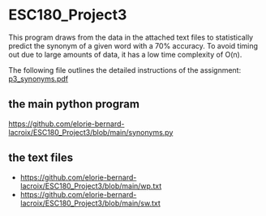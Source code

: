 # ESC180_Project3

This program draws from the data in the attached text files to statistically predict the synonym of a given word with a 70% accuracy. To avoid timing out due to large amounts of data, it has a low time complexity of O(n).

The following file outlines the detailed instructions of the assignment:
[p3_synonyms.pdf](https://github.com/elorie-bernard-lacroix/ESC180_Project3/files/10817812/p3_synonyms.pdf)

## the main python program
https://github.com/elorie-bernard-lacroix/ESC180_Project3/blob/main/synonyms.py

## the text files
* https://github.com/elorie-bernard-lacroix/ESC180_Project3/blob/main/wp.txt
* https://github.com/elorie-bernard-lacroix/ESC180_Project3/blob/main/sw.txt
